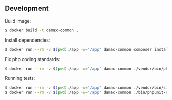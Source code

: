 ## Development

Build image:

```bash
$ docker build -t damax-common .
```

Install dependencies:

```bash
$ docker run --rm -v $(pwd):/app -w="/app" damax-common composer install
```

Fix php coding standards:

```bash
$ docker run --rm -v $(pwd):/app -w="/app" damax-common ./vendor/bin/php-cs-fixer fix
```

Running tests:

```bash
$ docker run --rm -v $(pwd):/app -w="/app" damax-common ./vendor/bin/simple-phpunit
$ docker run --rm -v $(pwd):/app -w="/app" damax-common ./bin/phpunit-coverage
```
